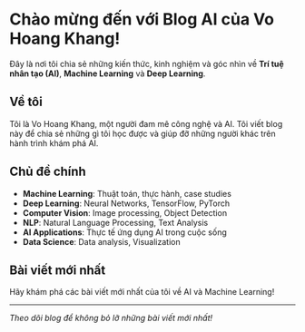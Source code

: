 ﻿---
layout: home
---

# Chào mừng đến với Blog AI của Vo Hoang Khang! 

Đây là nơi tôi chia sẻ những kiến thức, kinh nghiệm và góc nhìn về **Trí tuệ nhân tạo (AI)**, **Machine Learning** và **Deep Learning**.

## Về tôi

Tôi là Vo Hoang Khang, một người đam mê công nghệ và AI. Tôi viết blog này để chia sẻ những gì tôi học được và giúp đỡ những người khác trên hành trình khám phá AI.

## Chủ đề chính

-  **Machine Learning**: Thuật toán, thực hành, case studies
-  **Deep Learning**: Neural Networks, TensorFlow, PyTorch
-  **Computer Vision**: Image processing, Object Detection
-  **NLP**: Natural Language Processing, Text Analysis
-  **AI Applications**: Thực tế ứng dụng AI trong cuộc sống
-  **Data Science**: Data analysis, Visualization

## Bài viết mới nhất

Hãy khám phá các bài viết mới nhất của tôi về AI và Machine Learning!

---

*Theo dõi blog để không bỏ lỡ những bài viết mới nhất!*
